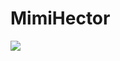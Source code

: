 # MimiHector

![](https://github.com/anthofflab/MimiHector.jl/workflows/Run%20CI%20on%20master/badge.svg)
